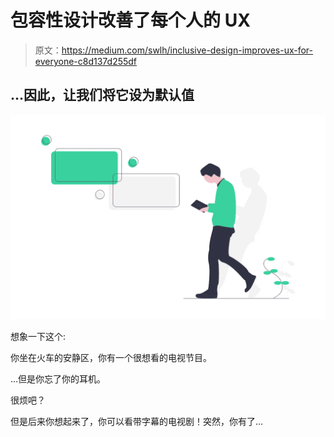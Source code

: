 # 包容性设计改善了每个人的 UX

> 原文：<https://medium.com/swlh/inclusive-design-improves-ux-for-everyone-c8d137d255df>

## …因此，让我们将它设为默认值

![](img/2f119e2960577ca7d63d74ebbad943d6.png)

想象一下这个:

你坐在火车的安静区，你有一个很想看的电视节目。

…但是你忘了你的耳机。

很烦吧？

但是后来你想起来了，你可以看带字幕的电视剧！突然，你有了…